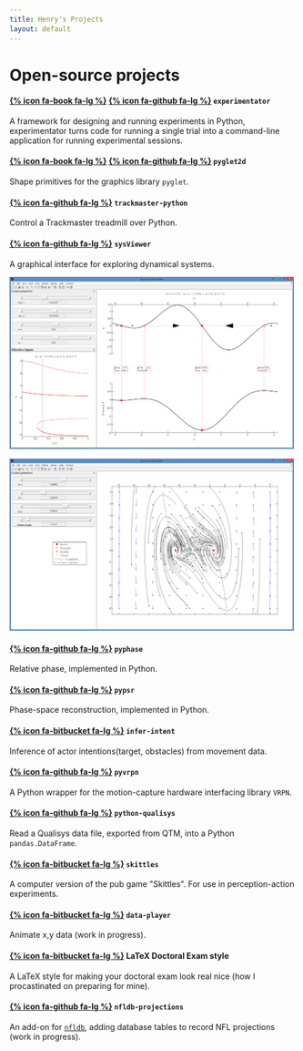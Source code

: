```yaml
---
title: Henry's Projects
layout: default
---
```


# Open-source projects

#### [{% icon fa-book fa-lg %}](http://experimentator.readthedocs.org/en/latest/) [{% icon fa-github fa-lg %}](https://github.com/hsharrison/experimentator) `experimentator`
A framework for designing and running experiments in Python,
experimentator turns code for running a single trial into a command-line application for running experimental sessions.

#### [{% icon fa-book fa-lg %}](http://pyglet2d.readthedocs.org) [{% icon fa-github fa-lg %}](https://github.com/hsharrison/pyglet2d) `pyglet2d`
Shape primitives for the graphics library `pyglet`.

#### [{% icon fa-github fa-lg %}](https://github.com/hsharrison/trackmaster-python) `trackmaster-python`
Control a Trackmaster treadmill over Python.

#### [{% icon fa-github fa-lg %}](https://github.com/hsharrison/sysViewer) `sysViewer`
A graphical interface for exploring dynamical systems.

<a href="/images/sysViewer1.png"><img src="/images/sysViewer1.png" alt="sysViewer1" style="width: 500px;"/></a>

<a href="/images/sysViewer2.png"><img src="/images/sysViewer2.png" alt="sysViewer1" style="width: 500px;"/></a>

#### [{% icon fa-github fa-lg %}](https://github.com/hsharrison/pyphase) `pyphase`
Relative phase, implemented in Python.

#### [{% icon fa-github fa-lg %}](https://github.com/hsharrison/pypsr) `pypsr`
Phase-space reconstruction, implemented in Python.

#### [{% icon fa-bitbucket fa-lg %}](https://bitbucket.org/hharrison/infer-intent) `infer-intent`
Inference of actor intentions(target, obstacles) from movement data.

#### [{% icon fa-github fa-lg %}](https://github.com/hsharrison/pyvrpn) `pyvrpn`
A Python wrapper for the motion-capture hardware interfacing library `VRPN`.

#### [{% icon fa-github fa-lg %}](https://github.com/hsharrison/python-qualisys) `python-qualisys`
Read a Qualisys data file, exported from QTM, into a Python `pandas.DataFrame`.

#### [{% icon fa-bitbucket fa-lg %}](https://bitbucket.org/hharrison/skittles) `skittles`
A computer version of the pub game "Skittles".
For use in perception-action experiments.

#### [{% icon fa-bitbucket fa-lg %}](https://bitbucket.org/hharrison/data-player) `data-player`
Animate x,y data (work in progress).


#### [{% icon fa-bitbucket fa-lg %}](https://bitbucket.org/hharrison/latex-doctoral-exam-style) LaTeX Doctoral Exam style
A LaTeX style for making your doctoral exam look real nice
(how I procastinated on preparing for mine).

#### [{% icon fa-github fa-lg %}](https://github.com/hsharrison/nfldb-projections) `nfldb-projections` 
An add-on for [`nfldb`](https://github.com/BurntSushi/nfldb), adding database tables to record NFL projections
(work in progress).
